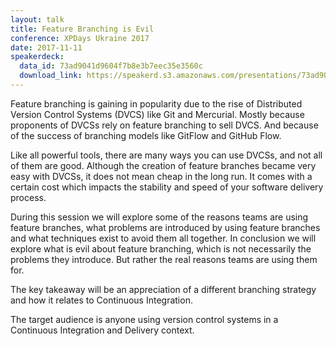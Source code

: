 ```yaml
---
layout: talk
title: Feature Branching is Evil
conference: XPDays Ukraine 2017
date: 2017-11-11
speakerdeck:
  data_id: 73ad9041d9604f7b8e3b7eec35e3560c
  download_link: https://speakerd.s3.amazonaws.com/presentations/73ad9041d9604f7b8e3b7eec35e3560c/XPDays_Ukraine_2017_-_Feature_Branching_is_Evil.pdf
---
```

Feature branching is gaining in popularity due to the rise of Distributed Version Control Systems (DVCS) like Git and Mercurial. Mostly because proponents of DVCSs rely on feature branching to sell DVCS. And because of the success of branching models like GitFlow and GitHub Flow.

Like all powerful tools, there are many ways you can use DVCSs, and not all of them are good. Although the creation of feature branches became very easy with DVCSs, it does not mean cheap in the long run. It comes with a certain cost which impacts the stability and speed of your software delivery process.

During this session we will explore some of the reasons teams are using feature branches, what problems are introduced by using feature branches and what techniques exist to avoid them all together. In conclusion we will explore what is evil about feature branching, which is not necessarily the problems they introduce. But rather the real reasons teams are using them for.

The key takeaway will be an appreciation of a different branching strategy and how it relates to Continuous Integration.

The target audience is anyone using version control systems in a Continuous Integration and Delivery context.
